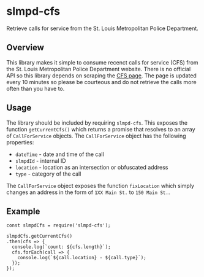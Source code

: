 # slmpd-cfs
Retrieve calls for service from the St. Louis Metropolitan Police Department.

## Overview
This library makes it simple to consume recenct calls for service (CFS) from the St. Louis Metropolitan Police Department website. There is no official API so this library depends on scraping the [CFS page](http://www.slmpd.org/cfs.aspx). The page is updated every 10 minutes so please be courteous and do not retrieve the calls more often than you have to.

## Usage
The library should be included by requiring `slmpd-cfs`. This exposes the function `getCurrentCfs()` which returns a promise that resolves to an array of `CallForService` objects. The `CallForService` object has the following properties:

* `dateTime` - date and time of the call
* `slmpdId` - internal ID
* `location` - location as an intersection or obfuscated address
* `type` - category of the call

The `CallForService` object exposes the function `fixLocation` which simply changes an address in the form of `1XX Main St.` to `150 Main St.`.

## Example
```
const slmpdCfs = require('slmpd-cfs');

slmpdCfs.getCurrentCfs()
.then(cfs => {
  console.log(`count: ${cfs.length}`);
  cfs.forEach(call => {
    console.log(`${call.location} - ${call.type}`);
  });
});
```